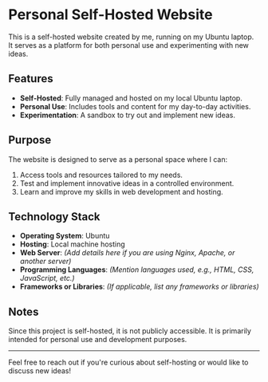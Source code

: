 # Personal Self-Hosted Website

This is a self-hosted website created by me, running on my Ubuntu laptop. It serves as a platform for both personal use and experimenting with new ideas.

## Features

- **Self-Hosted**: Fully managed and hosted on my local Ubuntu laptop.
- **Personal Use**: Includes tools and content for my day-to-day activities.
- **Experimentation**: A sandbox to try out and implement new ideas.

## Purpose

The website is designed to serve as a personal space where I can:

1. Access tools and resources tailored to my needs.
2. Test and implement innovative ideas in a controlled environment.
3. Learn and improve my skills in web development and hosting.

## Technology Stack

- **Operating System**: Ubuntu
- **Hosting**: Local machine hosting
- **Web Server**: *(Add details here if you are using Nginx, Apache, or another server)*
- **Programming Languages**: *(Mention languages used, e.g., HTML, CSS, JavaScript, etc.)*
- **Frameworks or Libraries**: *(If applicable, list any frameworks or libraries)*

## Notes

Since this project is self-hosted, it is not publicly accessible. It is primarily intended for personal use and development purposes.

---

Feel free to reach out if you're curious about self-hosting or would like to discuss new ideas!
